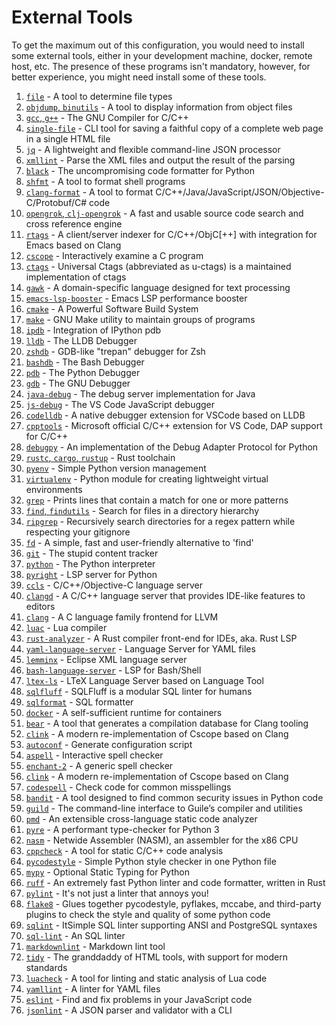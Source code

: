 # External Tools
To get the maximum out of this configuration, you would need to install some
external tools, either in your development machine, docker, remote host, etc.
The presence of these programs isn't mandatory, however, for better experience,
you might need install some of these tools.

1. [`file`](https://darwinsys.com/file) - A tool to determine file types
2. [`objdump`, `binutils`](https://en.wikipedia.org/wiki/Objdump) - A tool to display information from object files
3. [`gcc`, `g++`](https://gcc.gnu.org) - The GNU Compiler for C/C++
4. [`single-file`](https://github.com/gildas-lormeau/single-file-cli) - CLI tool for saving a faithful copy of a complete web page in a single HTML file
5. [`jq`](https://jqlang.github.io/jq) - A lightweight and flexible command-line JSON processor
6. [`xmllint`](https://github.com/GNOME/libxml2) - Parse the XML files and output the result of the parsing
7. [`black`](https://github.com/psf/black) - The uncompromising code formatter for Python
8. [`shfmt`](https://github.com/mvdan/sh) - A tool to format shell programs
9. [`clang-format`](https://clang.llvm.org/docs/ClangFormat.html) - A tool to format C/C++/Java/JavaScript/JSON/Objective-C/Protobuf/C# code
10. [`opengrok`, `clj-opengrok`](https://github.com/youngker/clj-opengrok) - A fast and usable source code search and cross reference engine
11. [`rtags`](https://github.com/Andersbakken/rtags) - A client/server indexer for C/C++/ObjC[++] with integration for Emacs based on Clang
12. [`cscope`](https://cscope.sourceforge.net) - Interactively examine a C program
13. [`ctags`](https://github.com/universal-ctags/ctags) - Universal Ctags (abbreviated as u-ctags) is a maintained implementation of ctags
14. [`gawk`](https://www.gnu.org/software/gawk) - A domain-specific language designed for text processing
15. [`emacs-lsp-booster`](https://github.com/blahgeek/emacs-lsp-booster) - Emacs LSP performance booster
16. [`cmake`](https://cmake.org) - A Powerful Software Build System
17. [`make`](https://www.gnu.org/software/make) - GNU Make utility to maintain groups of programs
18. [`ipdb`](https://github.com/gotcha/ipdb) - Integration of IPython pdb
19. [`lldb`](https://lldb.llvm.org) - The LLDB Debugger
20. [`zshdb`](https://github.com/rocky/zshdb) - GDB-like "trepan" debugger for Zsh
21. [`bashdb`](https://bashdb.sourceforge.net) - The Bash Debugger
22. [`pdb`](https://docs.python.org/3/library/pdb.html) - The Python Debugger
23. [`gdb`](https://www.sourceware.org/gdb) - The GNU Debugger
24. [`java-debug`](https://github.com/microsoft/java-debug) - The debug server implementation for Java
25. [`js-debug`](https://github.com/microsoft/vscode-js-debug) - The VS Code JavaScript debugger
26. [`codelldb`](https://github.com/vadimcn/codelldb) - A native debugger extension for VSCode based on LLDB
27. [`cpptools`](https://github.com/microsoft/vscode-cpptools) - Microsoft official C/C++ extension for VS Code, DAP support for C/C++
28. [`debugpy`](https://github.com/microsoft/debugpy) - An implementation of the Debug Adapter Protocol for Python
29. [`rustc`, `cargo`, `rustup`](https://github.com/rust-lang/rust) - Rust toolchain
30. [`pyenv`](https://github.com/pyenv/pyenv) - Simple Python version management
31. [`virtualenv`](https://docs.python.org/3/library/venv.html) - Python module for creating lightweight virtual environments
32. [`grep`](https://www.gnu.org/software/grep/manual/grep.html) - Prints lines that contain a match for one or more patterns
33. [`find`, `findutils`](https://www.gnu.org/software/findutils) - Search for files in a directory hierarchy
34. [`ripgrep`](https://github.com/BurntSushi/ripgrep) - Recursively search directories for a regex pattern while respecting your gitignore
35. [`fd`](https://github.com/sharkdp/fd) - A simple, fast and user-friendly alternative to 'find'
36. [`git`](https://git-scm.com) - The stupid content tracker
37. [`python`](https://python.org) - The Python interpreter
38. [`pyright`](https://github.com/microsoft/pyright) - LSP server for Python
39. [`ccls`](https://github.com/MaskRay/ccls) - C/C++/Objective-C language server
40. [`clangd`](https://clangd.llvm.org) - A C/C++ language server that provides IDE-like features to editors
41. [`clang`](https://clang.llvm.org) - A C language family frontend for LLVM
42. [`luac`](https://www.lua.org) - Lua compiler
43. [`rust-analyzer`](https://github.com/rust-lang/rust-analyzer) - A Rust compiler front-end for IDEs, aka. Rust LSP
44. [`yaml-language-server`](https://github.com/redhat-developer/yaml-language-server) - Language Server for YAML files
45. [`lemminx`](https://github.com/eclipse/lemminx) - Eclipse XML language server
46. [`bash-language-server`](https://github.com/bash-lsp/bash-language-server) - LSP for Bash/Shell
47. [`ltex-ls`](https://github.com/valentjn/ltex-ls) - LTeX Language Server based on Language Tool
48. [`sqlfluff`](https://sqlfluff.com) - SQLFluff is a modular SQL linter for humans
49. [`sqlformat`](https://sqlformat.org) - SQL formatter
50. [`docker`](https://www.docker.com) - A self-sufficient runtime for containers
51. [`bear`](https://github.com/rizsotto/Bear) - A tool that generates a compilation database for Clang tooling
52. [`clink`](https://github.com/Smattr/clink) - A modern re-implementation of Cscope based on Clang
53. [`autoconf`](https://www.gnu.org/software/make) - Generate configuration script
54. [`aspell`](http://aspell.net) - Interactive spell checker
55. [`enchant-2`](https://github.com/AbiWord/enchant) - A generic spell checker
56. [`clink`](https://github.com/Smattr/clink) - A modern re-implementation of Cscope based on Clang
57. [`codespell`](https://github.com/codespell-project/codespell) - Check code for common misspellings
58. [`bandit`](https://github.com/pycqa/bandit) - A tool designed to find common security issues in Python code
59. [`guild`](https://www.gnu.org/software/guile) - The command-line interface to Guile’s compiler and utilities
60. [`pmd`](https://pmd.github.io) - An extensible cross-language static code analyzer
61. [`pyre`](https://pyre-check.org) - A performant type-checker for Python 3
62. [`nasm`](https://www.nasm.us) - Netwide Assembler (NASM), an assembler for the x86 CPU
63. [`cppcheck`](https://cppcheck.sourceforge.io) - A tool for static C/C++ code analysis
64. [`pycodestyle`](https://github.com/pycqa/pycodestyle) - Simple Python style checker in one Python file
65. [`mypy`](https://mypy-lang.org) - Optional Static Typing for Python
66. [`ruff`](https://github.com/astral-sh/ruff) - An extremely fast Python linter and code formatter, written in Rust
67. [`pylint`](https://github.com/pylint-dev/pylint) - It's not just a linter that annoys you!
68. [`flake8`](https://github.com/pycqa/flake8) - Glues together pycodestyle, pyflakes, mccabe, and third-party plugins to check the style and quality of some python code
69. [`sqlint`](https://github.com/purcell/sqlint) - ItSimple SQL linter supporting ANSI and PostgreSQL syntaxes
70. [`sql-lint`](https://github.com/joereynolds/sql-lint) - An SQL linter
71. [`markdownlint`](https://github.com/markdownlint/markdownlint) - Markdown lint tool
72. [`tidy`](https://github.com/htacg/tidy-html5) - The granddaddy of HTML tools, with support for modern standards
73. [`luacheck`](https://github.com/mpeterv/luacheck) - A tool for linting and static analysis of Lua code
74. [`yamllint`](https://github.com/adrienverge/yamllint) - A linter for YAML files
75. [`eslint`](https://github.com/eslint/eslint) - Find and fix problems in your JavaScript code
76. [`jsonlint`](https://github.com/zaach/jsonlint) - A JSON parser and validator with a CLI

